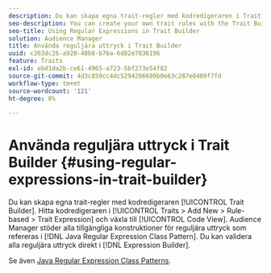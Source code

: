 ```yaml
---
description: Du kan skapa egna trait-regler med kodredigeraren i Trait Builder. Hitta kodredigeraren i Traits > Add New > Rule-based > Trait Expression och växla till Code View. Audience Manager har stöd för alla tillgängliga reguljära uttryck som refereras i Java Regular Expression Class Pattern. Du kan validera alla reguljära uttryck direkt i uttrycksverktyget.
seo-description: You can create your own trait rules with the Trait Builder code editor. Find the code editor in Traits > Add New > Rule-based > Trait Expression and switch to Code View. Audience Manager supports all the available regular expression constructs referenced in the Java Regular Expression Class Pattern. You can validate any of the regular expressions directly in the Expression Builder.
seo-title: Using Regular Expressions in Trait Builder
solution: Audience Manager
title: Använda reguljära uttryck i Trait Builder
uuid: c263dc26-a920-48b8-b76a-6d82e7836196
feature: Traits
exl-id: eb41da2b-ce61-4965-a723-5bf273e54f82
source-git-commit: 4d3c859cc4dc5294286680b0e63c287e0409f7fd
workflow-type: tm+mt
source-wordcount: '121'
ht-degree: 0%

---
```


# Använda reguljära uttryck i Trait Builder {#using-regular-expressions-in-trait-builder}

Du kan skapa egna trait-regler med kodredigeraren [!UICONTROL Trait Builder]. Hitta kodredigeraren i [!UICONTROL Traits > Add New > Rule-based > Trait Expression] och växla till [!UICONTROL Code View]. Audience Manager stöder alla tillgängliga konstruktioner för reguljära uttryck som refereras i [!DNL Java Regular Expression Class Pattern]. Du kan validera alla reguljära uttryck direkt i [!DNL Expression Builder].

Se även [Java Regular Expression Class Patterns](https://docs.oracle.com/javase/7/docs/api/java/util/regex/Pattern.html).
